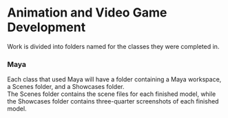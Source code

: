 # Animation and Video Game Development
Work is divided into folders named for the classes they were completed in.  
### Maya
Each class that used Maya will have a folder containing a Maya workspace, a Scenes folder, and a Showcases folder.  
The Scenes folder contains the scene files for each finished model, while the Showcases folder contains three-quarter screenshots of each finished model.
